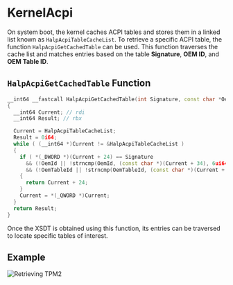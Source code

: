 # KernelAcpi

On system boot, the kernel caches ACPI tables and stores them in a linked list known as `HalpAcpiTableCacheList`. To retrieve a specific ACPI table, the function `HalpAcpiGetCachedTable` can be used. This function traverses the cache list and matches entries based on the table **Signature**, **OEM ID**, and **OEM Table ID**.

## `HalpAcpiGetCachedTable` Function

```cpp
__int64 __fastcall HalpAcpiGetCachedTable(int Signature, const char *OemId, const char *OemTableId)
{
  __int64 Current; // rdi
  __int64 Result; // rbx

  Current = HalpAcpiTableCacheList;
  Result = 0i64;
  while ( (__int64 *)Current != &HalpAcpiTableCacheList )
  {
    if ( *(_DWORD *)(Current + 24) == Signature
      && (!OemId || !strncmp(OemId, (const char *)(Current + 34), 6ui64))
      && (!OemTableId || !strncmp(OemTableId, (const char *)(Current + 40), 8ui64)) )
    {
      return Current + 24;
    }
    Current = *(_QWORD *)Current;
  }
  return Result;
}
```

Once the XSDT is obtained using this function, its entries can be traversed to locate specific tables of interest.

## Example

![Retrieving TPM2](https://i.imgur.com/lgByDsP.png)
